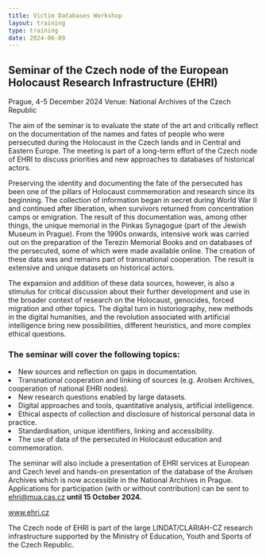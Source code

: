 ```yaml
---
title: Victim Databases Workshop
layout: training
type: training
date: 2024-06-09
---
```


## Seminar of the Czech node of the European Holocaust Research Infrastructure (EHRI)

Prague, 4-5 December 2024
Venue: National Archives of the Czech Republic

The aim of the seminar is to evaluate the state of the art and critically reflect on the documentation of the names and fates of people who were persecuted during the Holocaust in the Czech lands and in Central and Eastern Europe. The meeting is part of a long-term effort of the Czech node of EHRI to discuss priorities and new approaches to databases of historical actors.

Preserving the identity and documenting the fate of the persecuted has been one of the pillars of Holocaust commemoration and research since its beginning. The collection of information began in secret during World War II and continued after liberation, when survivors returned from concentration camps or emigration. The result of this documentation was, among other things, the unique memorial in the Pinkas Synagogue (part of the Jewish Museum in Prague). From the 1990s onwards, intensive work was carried out on the preparation of the Terezín Memorial Books and on databases of the persecuted, some of which were made available online. The creation of these data was and remains part of transnational cooperation. The result is extensive and unique datasets on historical actors.

The expansion and addition of these data sources, however, is also a stimulus for critical discussion about their further development and use in the broader context of research on the Holocaust, genocides, forced migration and other topics. The digital turn in historiography, new methods in the digital humanities, and the revolution associated with artificial intelligence bring new possibilities, different heuristics, and more complex ethical questions.

### The seminar will cover the following topics:

<li>New sources and reflection on gaps in documentation.</li>
<li>Transnational cooperation and linking of sources (e.g. Arolsen Archives, cooperation of national EHRI nodes).</li>
<li>New research questions enabled by large datasets.</li>
<li>Digital approaches and tools, quantitative analysis, artificial intelligence.</li>
<li>Ethical aspects of collection and disclosure of historical personal data in practice.</li>
<li>Standardisation, unique identifiers, linking and accessibility.</li>
<li>The use of data of the persecuted in Holocaust education and commemoration.</li>

The seminar will also include a presentation of EHRI services at European and Czech level and hands-on presentation of the database of the Arolsen Archives which is now accessible in the National Archives in Prague. Applications for participation (with or without contribution) can be sent to ehri@mua.cas.cz <b>until 15 October 2024.</b>

www.ehri.cz

The Czech node of EHRI is part of the large LINDAT/CLARIAH-CZ research infrastructure supported by the Ministry of Education, Youth and Sports of the Czech Republic.
